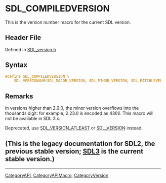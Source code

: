 # SDL_COMPILEDVERSION

This is the version number macro for the current SDL version.

## Header File

Defined in [SDL_version.h](https://github.com/libsdl-org/SDL/blob/SDL2/include/SDL_version.h)

## Syntax

```c
#define SDL_COMPILEDVERSION \
    SDL_VERSIONNUM(SDL_MAJOR_VERSION, SDL_MINOR_VERSION, SDL_PATCHLEVEL)
```

## Remarks

In versions higher than 2.9.0, the minor version overflows into the
thousands digit: for example, 2.23.0 is encoded as 4300. This macro will
not be available in SDL 3.x.

Deprecated, use [SDL_VERSION_ATLEAST](SDL_VERSION_ATLEAST) or
[SDL_VERSION](SDL_VERSION) instead.

## (This is the legacy documentation for SDL2, the previous stable version; [SDL3](https://wiki.libsdl.org/SDL3/) is the current stable version.)



----
[CategoryAPI](CategoryAPI), [CategoryAPIMacro](CategoryAPIMacro), [CategoryVersion](CategoryVersion)

